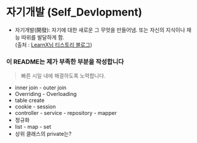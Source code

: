 # 자기개발 (Self_Devlopment)
- 자기개발(開發): 자기에 대한 새로운 그 무엇을 만들어냄. 또는 자신의 지식이나 재능 따위를 발달하게 함. <br> (출처 : [LearnX님 티스토리 블로그](https://learnx.tistory.com/entry/%EC%9E%90%EA%B8%B0%EA%B0%9C%EB%B0%9CSelf-Development%EA%B3%BC-%EC%9E%90%EA%B8%B0%EA%B3%84%EB%B0%9CSelf-Improvement))

### 이 README는 제가 부족한 부분을 작성합니다

>빠른 시일 내에 해결하도록 노력합니다.

- inner join - outer join
- Overriding - Overloading
- table create
- cookie - session
- controller - service - repository - mapper
- 정규화
- list - map - set
- 상위 클래스의 private는?